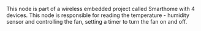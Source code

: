 This node is part of a wireless embedded project called Smarthome with 4 devices. This node is responsible for reading the temperature - humidity sensor and controlling the fan, setting a timer to turn the fan on and off.
